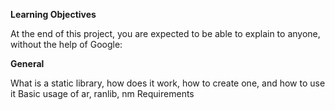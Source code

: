 **Learning Objectives**

At the end of this project, you are expected to be able to explain to anyone, without the help of Google:

**General**

What is a static library, how does it work, how to create one, and how to use it
Basic usage of ar, ranlib, nm
Requirements